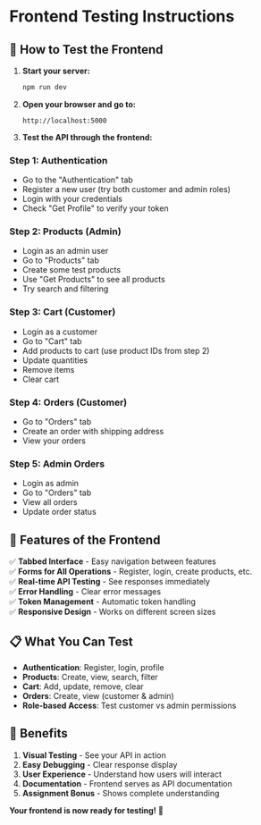 # Frontend Testing Instructions

## 🚀 How to Test the Frontend

1. **Start your server:**

   ```bash
   npm run dev
   ```

2. **Open your browser and go to:**

   ```
   http://localhost:5000
   ```

3. **Test the API through the frontend:**

### **Step 1: Authentication**

- Go to the "Authentication" tab
- Register a new user (try both customer and admin roles)
- Login with your credentials
- Check "Get Profile" to verify your token

### **Step 2: Products (Admin)**

- Login as an admin user
- Go to "Products" tab
- Create some test products
- Use "Get Products" to see all products
- Try search and filtering

### **Step 3: Cart (Customer)**

- Login as a customer
- Go to "Cart" tab
- Add products to cart (use product IDs from step 2)
- Update quantities
- Remove items
- Clear cart

### **Step 4: Orders (Customer)**

- Go to "Orders" tab
- Create an order with shipping address
- View your orders

### **Step 5: Admin Orders**

- Login as admin
- Go to "Orders" tab
- View all orders
- Update order status

## 🎯 Features of the Frontend

✅ **Tabbed Interface** - Easy navigation between features  
✅ **Forms for All Operations** - Register, login, create products, etc.  
✅ **Real-time API Testing** - See responses immediately  
✅ **Error Handling** - Clear error messages  
✅ **Token Management** - Automatic token handling  
✅ **Responsive Design** - Works on different screen sizes

## 📋 What You Can Test

- **Authentication**: Register, login, profile
- **Products**: Create, view, search, filter
- **Cart**: Add, update, remove, clear
- **Orders**: Create, view (customer & admin)
- **Role-based Access**: Test customer vs admin permissions

## 🎉 Benefits

1. **Visual Testing** - See your API in action
2. **Easy Debugging** - Clear response display
3. **User Experience** - Understand how users will interact
4. **Documentation** - Frontend serves as API documentation
5. **Assignment Bonus** - Shows complete understanding

**Your frontend is now ready for testing!** 🚀
